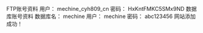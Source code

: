 FTP账号资料
用户：
mechine_cyh809_cn
密码：
HxKntFMKC5SMx9ND
数据库账号资料
数据库名：
mechine
用户：
mechine
密码：
abc123456
网站添加成功！